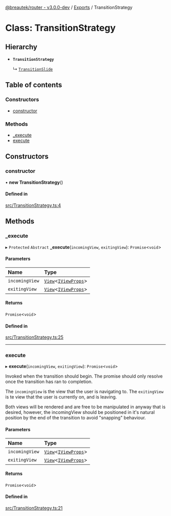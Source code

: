 [@breautek/router - v3.0.0-dev](../README.md) / [Exports](../modules.md) / TransitionStrategy

# Class: TransitionStrategy

## Hierarchy

- **`TransitionStrategy`**

  ↳ [`TransitionSlide`](TransitionSlide.md)

## Table of contents

### Constructors

- [constructor](TransitionStrategy.md#constructor)

### Methods

- [\_execute](TransitionStrategy.md#_execute)
- [execute](TransitionStrategy.md#execute)

## Constructors

### constructor

• **new TransitionStrategy**()

#### Defined in

[src/TransitionStrategy.ts:4](https://github.com/breautek/router/blob/758f475/src/TransitionStrategy.ts#L4)

## Methods

### \_execute

▸ `Protected` `Abstract` **_execute**(`incomingView`, `exitingView`): `Promise`<`void`\>

#### Parameters

| Name | Type |
| :------ | :------ |
| `incomingView` | [`View`](View.md)<[`IViewProps`](../interfaces/IViewProps.md)\> |
| `exitingView` | [`View`](View.md)<[`IViewProps`](../interfaces/IViewProps.md)\> |

#### Returns

`Promise`<`void`\>

#### Defined in

[src/TransitionStrategy.ts:25](https://github.com/breautek/router/blob/758f475/src/TransitionStrategy.ts#L25)

___

### execute

▸ **execute**(`incomingView`, `exitingView`): `Promise`<`void`\>

Invoked when the transition should begin.
The promise should only resolve once the transition
has ran to completion.

The `incomingView` is the view that the user is navigating to.
The `exitingView` is te view that the user is currently on, and is leaving.

Both views will be rendered and are free to be manipulated in anyway that is desired,
however, the incomingView should be positioned in it's natural position by the end
of the transition to avoid "snapping" behaviour.

#### Parameters

| Name | Type |
| :------ | :------ |
| `incomingView` | [`View`](View.md)<[`IViewProps`](../interfaces/IViewProps.md)\> |
| `exitingView` | [`View`](View.md)<[`IViewProps`](../interfaces/IViewProps.md)\> |

#### Returns

`Promise`<`void`\>

#### Defined in

[src/TransitionStrategy.ts:21](https://github.com/breautek/router/blob/758f475/src/TransitionStrategy.ts#L21)

